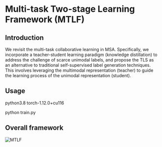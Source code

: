 # Multi-task Two-stage Learning Framework (MTLF)

## Introduction
We revisit the multi-task collaborative learning in MSA. Specifically, we incorporate a teacher-student learning paradigm (knowledge distillation) to address the challenge of scarce unimodal labels, and propose the TLS as an alternative to traditional self-supervised label generation techniques. This involves leveraging the multimodal representation (teacher) to guide the learning process of the unimodal representation (student).

## Usage
python3.8
torch-1.12.0+cu116

python train.py

## Overall framework
![MTLF](/Image/overall_framework.jpg)
